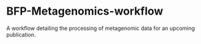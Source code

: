 # BFP-Metagenomics-workflow
A workflow detailing the processing of metagenomic data for an upcoming publication.
